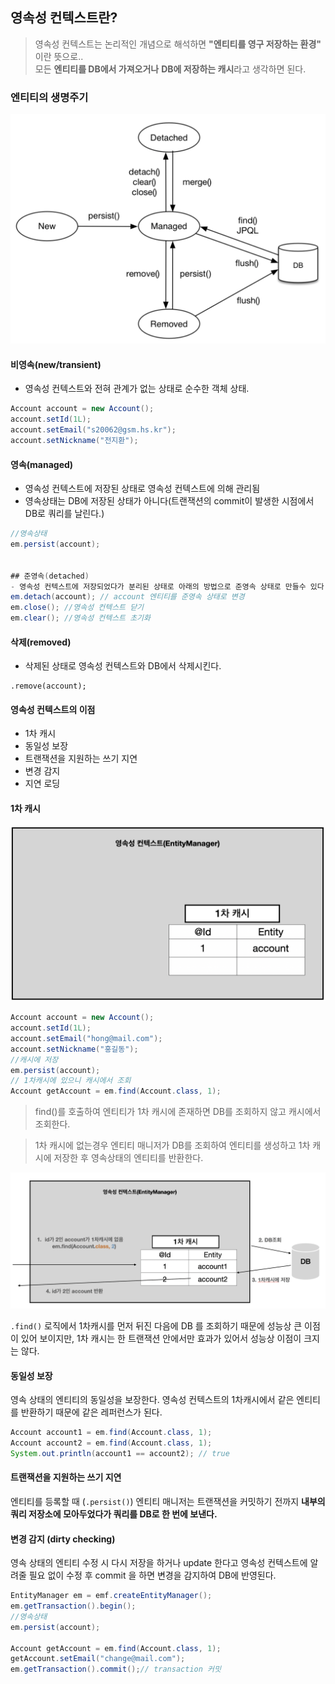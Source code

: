## 영속성 컨텍스트란?
> 영속성 컨텍스트는 논리적인 개념으로 해석하면 **"엔티티를 영구 저장하는 환경"** 이란 뜻으로..  
> 모든 **엔티티를 DB에서 가져오거나** **DB에 저장하는 캐시**라고 생각하면 된다.

### 엔티티의 생명주기
<img src="../../img/managed-context-life-cycle.png">

#### 비영속(new/transient)
* 영속성 컨텍스트와 전혀 관계가 없는 상태로 순수한 객체 상태.
```java
Account account = new Account();
account.setId(1L);
account.setEmail("s20062@gsm.hs.kr");
account.setNickname("전지환");
```

#### 영속(managed)
* 영속성 컨텍스트에 저장된 상태로 영속성 컨텍스트에 의해 관리됨
* 영속상태는 DB에 저장된 상태가 아니다(트랜잭션의 commit이 발생한 시점에서 DB로 쿼리를 날린다.)
```java
//영속상태
em.persist(account);


## 준영속(detached)
- 영속성 컨텍스트에 저장되었다가 분리된 상태로 아래의 방법으로 준영속 상태로 만들수 있다.
em.detach(account); // account 엔티티를 준영속 상태로 변경
em.close(); //영속성 컨텍스트 닫기
em.clear(); //영속성 컨텍스트 초기화
```

#### 삭제(removed)
* 삭제된 상태로 영속성 컨텍스트와 DB에서 삭제시킨다.
```
.remove(account);
```

#### 영속성 컨텍스트의 이점
* 1차 캐시
* 동일성 보장
* 트랜잭션을 지원하는 쓰기 지연
* 변경 감지
* 지연 로딩

#### 1차 캐시
<img src="../../img/em-1st-chache.png">

```java
Account account = new Account();
account.setId(1L);
account.setEmail("hong@mail.com");
account.setNickname("홍길동");
//캐시에 저장
em.persist(account);
// 1차캐시에 있으니 캐시에서 조회
Account getAccount = em.find(Account.class, 1);
```

> find()를 호출하여 엔티티가 1차 캐시에 존재하면 DB를 조회하지 않고 캐시에서 조회한다.


> 1차 캐시에 없는경우 엔티티 매니저가 DB를 조회하여 엔티티를 생성하고 1차 캐시에 저장한 후 영속상태의 엔티티를 반환한다.

<img src="../../img/em-find-logic.png">

`.find()` 로직에서 1차캐시를 먼저 뒤진 다음에 DB 를 조회하기 때문에 성능상 큰 이점이 있어 보이지만, 1차 캐시는 한 트랜잭션 안에서만 효과가 있어서 성능상 이점이 크지는 않다.

#### 동일성 보장
영속 상태의 엔티티의 동일성을 보장한다. 영속성 컨텍스트의 1차캐시에서 같은 엔티티를 반환하기 때문에 같은 레퍼런스가 된다.

```java
Account account1 = em.find(Account.class, 1);
Account account2 = em.find(Account.class, 1);
System.out.println(account1 == account2); // true
```

#### 트랜잭션을 지원하는 쓰기 지연
엔티티를 등록할 때 (`.persist()`) 엔티티 매니저는 트랜잭션을 커밋하기 전까지 **내부의 쿼리 저장소에 모아두었다가 쿼리를 DB로 한 번에 보낸다.**

#### 변경 감지 (dirty checking)
영속 상태의 엔티티 수정 시 다시 저장을 하거나 update 한다고 영속성 컨텍스트에 알려줄 필요 없이 수정 후 commit 을 하면 변경을 감지하여 DB에 반영된다.

```java
EntityManager em = emf.createEntityManager();
em.getTransaction().begin();
//영속상태
em.persist(account);

Account getAccount = em.find(Account.class, 1);
getAccount.setEmail("change@mail.com");
em.getTransaction().commit();// transaction 커밋
```
